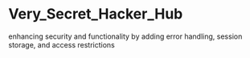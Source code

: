 # Very_Secret_Hacker_Hub
enhancing security and functionality by adding error handling, session storage, and access restrictions
